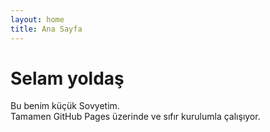 ```yaml
---
layout: home
title: Ana Sayfa
---
```


# Selam yoldaş

Bu benim küçük Sovyetim.  
Tamamen GitHub Pages üzerinde ve sıfır kurulumla çalışıyor.
